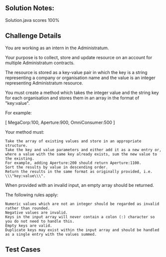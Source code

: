 ## Solution Notes:
Solution.java scores 100%

## Challenge Details

You are working as an intern in the Administratum.

Your purpose is to collect, store and update resource on an account for multiple Administratum contracts.

The resource is stored as a key-value pair in which the key is a string representing a company or organisation name and the value is an integer representing Administratum resource.

You must create a method which takes the integer value and the string key for each organisation and stores them in an array in the format of \"key:value\".

For example:

[ MegaCorp:100, Aperture:900, OmniConsumer:500 ]

Your method must:

    Take the array of existing values and store in an appropriate structure.
    Take the key and value parameters and either add it as a new entry or, where a value with the same key already exists, sum the new value to the existing.
    For example, adding Aperture:200 should return Aperture:1100.
    Sort the results by value in descending order.
    Return the results in the same format as originally provided, i.e. \\\"key:value\\\".

When provided with an invalid input, an empty array should be returned.

The following rules apply:

    Numeric values which are not an integer should be regarded as invalid rather than rounded.
    Negative values are invalid.
    Keys in the input array will never contain a colon (:) character so you do not need to handle this.
    Empty keys are valid.
    Duplicate keys may exist within the input array and should be handled as a single entry with the values summed.

## Test Cases

